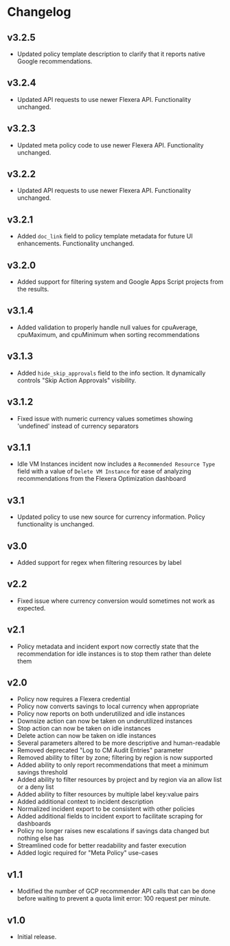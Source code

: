 # Changelog

## v3.2.5

- Updated policy template description to clarify that it reports native Google recommendations.

## v3.2.4

- Updated API requests to use newer Flexera API. Functionality unchanged.

## v3.2.3

- Updated meta policy code to use newer Flexera API. Functionality unchanged.

## v3.2.2

- Updated API requests to use newer Flexera API. Functionality unchanged.

## v3.2.1

- Added `doc_link` field to policy template metadata for future UI enhancements. Functionality unchanged.

## v3.2.0

- Added support for filtering system and Google Apps Script projects from the results.

## v3.1.4

- Added validation to properly handle null values for cpuAverage, cpuMaximum, and cpuMinimum when sorting recommendations

## v3.1.3

- Added `hide_skip_approvals` field to the info section. It dynamically controls "Skip Action Approvals" visibility.

## v3.1.2

- Fixed issue with numeric currency values sometimes showing 'undefined' instead of currency separators

## v3.1.1

- Idle VM Instances incident now includes a `Recommended Resource Type` field with a value of `Delete VM Instance` for ease of analyzing recommendations from the Flexera Optimization dashboard

## v3.1

- Updated policy to use new source for currency information. Policy functionality is unchanged.

## v3.0

- Added support for regex when filtering resources by label

## v2.2

- Fixed issue where currency conversion would sometimes not work as expected.

## v2.1

- Policy metadata and incident export now correctly state that the recommendation for idle instances is to stop them rather than delete them

## v2.0

- Policy now requires a Flexera credential
- Policy now converts savings to local currency when appropriate
- Policy now reports on both underutilized and idle instances
- Downsize action can now be taken on underutilized instances
- Stop action can now be taken on idle instances
- Delete action can now be taken on idle instances
- Several parameters altered to be more descriptive and human-readable
- Removed deprecated "Log to CM Audit Entries" parameter
- Removed ability to filter by zone; filtering by region is now supported
- Added ability to only report recommendations that meet a minimum savings threshold
- Added ability to filter resources by project and by region via an allow list or a deny list
- Added ability to filter resources by multiple label key:value pairs
- Added additional context to incident description
- Normalized incident export to be consistent with other policies
- Added additional fields to incident export to facilitate scraping for dashboards
- Policy no longer raises new escalations if savings data changed but nothing else has
- Streamlined code for better readability and faster execution
- Added logic required for "Meta Policy" use-cases

## v1.1

- Modified the number of GCP recommender API calls that can be done before waiting to prevent a quota limit error: 100 request per minute.

## v1.0

- Initial release.
